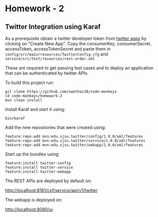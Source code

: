 # Homework - 2

## Twitter Integration using Karaf

As a prerequisite obtain a twitter developer token from [twitter apps](https://apps.twitter.com/) by clicking on "Create New App".
Copy the consumerKey, consumerSecret, accessToken, accessTokenSecret and paste them in `config/src/main/resources/TwitterConfig.cfg` and `service/src/test/resources/rest-order.xml`

These are required to get passing test cases and to deploy an application that can be authenticated by twitter APIs.

To build this project run:

```
git clone https://github.com/swethac18/code-monkeys
cd code-monkeys/homework-2
mvn clean install
```

Install Karaf and start it using:

```
bin/karaf
```

Add the new repositories that were created using:

```
feature:repo-add mvn:edu.sjsu.twitter/config/1.0.0/xml/features
feature:repo-add mvn:edu.sjsu.twitter/service/1.0.0/xml/features
feature:repo-add mvn:edu.sjsu.twitter/webapp/1.0.0/xml/features
```

Start up the bundles using:

```
feature:install twitter-config
feature:install twitter-service
feature:install twitter-webapp
```

The REST APIs are deployed by default on:

[http://localhost:8181/cxf/service/api/v1/twitter](http://localhost:8181/cxf/service/api/v1/twitter)

The webapp is deployed on:

[http://localhost:8080/ui](http://localhost:8080/ui)
